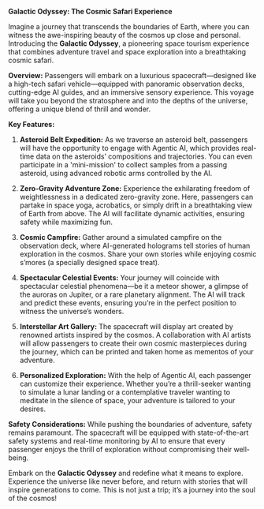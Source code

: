 **Galactic Odyssey: The Cosmic Safari Experience**

Imagine a journey that transcends the boundaries of Earth, where you can witness the awe-inspiring beauty of the cosmos up close and personal. Introducing the **Galactic Odyssey**, a pioneering space tourism experience that combines adventure travel and space exploration into a breathtaking cosmic safari.

**Overview:**
Passengers will embark on a luxurious spacecraft—designed like a high-tech safari vehicle—equipped with panoramic observation decks, cutting-edge AI guides, and an immersive sensory experience. This voyage will take you beyond the stratosphere and into the depths of the universe, offering a unique blend of thrill and wonder.

**Key Features:**

1. **Asteroid Belt Expedition:**
   As we traverse an asteroid belt, passengers will have the opportunity to engage with Agentic AI, which provides real-time data on the asteroids’ compositions and trajectories. You can even participate in a 'mini-mission' to collect samples from a passing asteroid, using advanced robotic arms controlled by the AI.

2. **Zero-Gravity Adventure Zone:**
   Experience the exhilarating freedom of weightlessness in a dedicated zero-gravity zone. Here, passengers can partake in space yoga, acrobatics, or simply drift in a breathtaking view of Earth from above. The AI will facilitate dynamic activities, ensuring safety while maximizing fun.

3. **Cosmic Campfire:**
   Gather around a simulated campfire on the observation deck, where AI-generated holograms tell stories of human exploration in the cosmos. Share your own stories while enjoying cosmic s’mores (a specially designed space treat). 

4. **Spectacular Celestial Events:**
   Your journey will coincide with spectacular celestial phenomena—be it a meteor shower, a glimpse of the auroras on Jupiter, or a rare planetary alignment. The AI will track and predict these events, ensuring you’re in the perfect position to witness the universe’s wonders.

5. **Interstellar Art Gallery:**
   The spacecraft will display art created by renowned artists inspired by the cosmos. A collaboration with AI artists will allow passengers to create their own cosmic masterpieces during the journey, which can be printed and taken home as mementos of your adventure.

6. **Personalized Exploration:**
   With the help of Agentic AI, each passenger can customize their experience. Whether you’re a thrill-seeker wanting to simulate a lunar landing or a contemplative traveler wanting to meditate in the silence of space, your adventure is tailored to your desires.

**Safety Considerations:**
While pushing the boundaries of adventure, safety remains paramount. The spacecraft will be equipped with state-of-the-art safety systems and real-time monitoring by AI to ensure that every passenger enjoys the thrill of exploration without compromising their well-being.

Embark on the **Galactic Odyssey** and redefine what it means to explore. Experience the universe like never before, and return with stories that will inspire generations to come. This is not just a trip; it’s a journey into the soul of the cosmos!